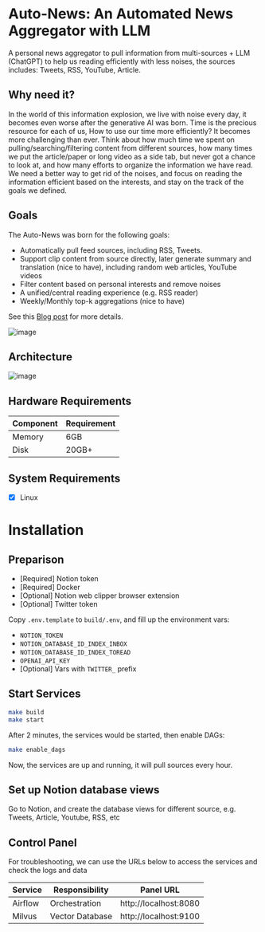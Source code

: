 # Auto-News: An Automated News Aggregator with LLM
A personal news aggregator to pull information from multi-sources + LLM (ChatGPT) to help us reading efficiently with less noises, the sources includes: Tweets, RSS, YouTube, Article.

## Why need it?
In the world of this information explosion, we live with noise every day, it becomes even worse after the generative AI was born. Time is the precious resource for each of us, How to use our time more efficiently? It becomes more challenging than ever. Think about how much time we spent on pulling/searching/filtering content from different sources, how many times we put the article/paper or long video as a side tab, but never got a chance to look at, and how many efforts to organize the information we have read. We need a better way to get rid of the noises, and focus on reading the information efficient based on the interests, and stay on the track of the goals we defined.

## Goals
The Auto-News was born for the following goals:
- Automatically pull feed sources, including RSS, Tweets.
- Support clip content from source directly, later generate summary and translation (nice to have), including random web articles, YouTube videos
- Filter content based on personal interests and remove noises
- A unified/central reading experience (e.g. RSS reader)
- Weekly/Monthly top-k aggregations (nice to have)

See this [Blog post]([https://finaldie.com/blog/?p=871](https://finaldie.com/blog/auto-news-an-automated-news-aggregator-with-llm/)) for more details.

![image](https://github.com/finaldie/auto-news/assets/1088543/778242a7-5811-49e1-8982-8bd32d141639)

## Architecture
![image](https://github.com/finaldie/auto-news/assets/1088543/d1923ea8-6e4f-46b8-a654-45e21372438e)



## Hardware Requirements

| Component | Requirement |
| --------- | ----------- |
| Memory    | 6GB         |
| Disk      | 20GB+       |

## System Requirements
- [x] Linux 

# Installation
## Preparison
* [Required] Notion token
* [Required] Docker
* [Optional] Notion web clipper browser extension
* [Optional] Twitter token

Copy `.env.template` to `build/.env`, and fill up the environment vars:
* `NOTION_TOKEN`
* `NOTION_DATABASE_ID_INDEX_INBOX`
* `NOTION_DATABASE_ID_INDEX_TOREAD`
* `OPENAI_API_KEY`
* [Optional] Vars with `TWITTER_` prefix

## Start Services
```bash
make build
make start
```

After 2 minutes, the services would be started, then enable DAGs:
```bash
make enable_dags
```

Now, the services are up and running, it will pull sources every hour.

## Set up Notion database views
Go to Notion, and create the database views for different source, e.g. Tweets, Article, Youtube, RSS, etc

## Control Panel
For troubleshooting, we can use the URLs below to access the services and check the logs and data

| Service | Responsibility  | Panel URL             |
| ---     | ---             | ---                   |
| Airflow | Orchestration   | http://localhost:8080 |
| Milvus  | Vector Database | http://localhost:9100 |
